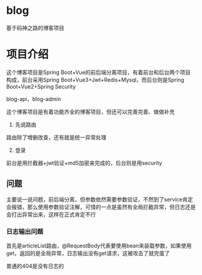 # blog
 基于码神之路的博客项目

# 项目介绍

这个博客项目是Spring Boot+Vue的前后端分离项目，有着前台和后台两个项目构成，前台采用Spring Boot+Vue3+Jwt+Redis+Mysql，而后台则是Spring Boot+Vue2+Spring Security

blog-api，blog-admin 

这个博客项目是有着功能齐全的博客项目，但还可以完善完善、做做补充

1. 先说路由

路由除了增删改查，还有就是统一异常处理

2. 登录

前台是用拦截器+jwt验证+md5加密来完成的，后台则是用security

## 问题

主要说一说问题，前后端分离，但参数依然需要参数验证，不然到了service肯定会报错，那么使用参数验证注解，可惜的一点是虽然有全局拦截异常，但日志还是会打出异常出来，这样在正式肯定不行

### 日志输出问题

首先是articleList路由，@RequestBody代表要使用bean来装载参数，如果使用get，返回的是全局异常，日志输出没有get请求，这被攻击了就完蛋了

普通的404是没有日志的

